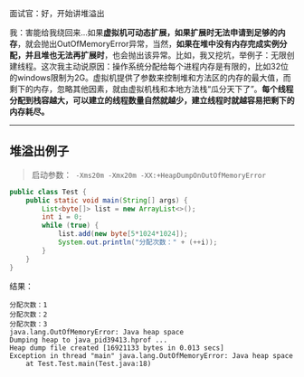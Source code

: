 面试官：好，开始讲堆溢出

我：害能给我绕回来...如果**虚拟机可动态扩展，如果扩展时无法申请到足够的内存**，就会抛出OutOfMemoryError异常，当然，**如果在堆中没有内存完成实例分配，并且堆也无法再扩展时**，也会抛出该异常。比如，我又挖坑，举例子：无限创建线程。这次我主动说原因：操作系统分配给每个进程内存是有限的，比如32位的windows限制为2G。虚拟机提供了参数来控制堆和方法区的内存的最大值，而剩下的内存，忽略其他因素，就由虚拟机栈和本地方法栈“瓜分天下了”。**每个线程分配到栈容越大，可以建立的线程数量自然就越少，建立线程时就越容易把剩下的内存耗尽。**


------

## 堆溢出例子
> 启动参数：` -Xms20m -Xmx20m -XX:+HeapDumpOnOutOfMemoryError`

```java
public class Test {
    public static void main(String[] args) {
        List<byte[]> list = new ArrayList<>();
        int i = 0;
        while (true) {
            list.add(new byte[5*1024*1024]);
            System.out.println("分配次数：" + (++i));
        }
    }
}
```
结果：
```
分配次数：1
分配次数：2
分配次数：3
java.lang.OutOfMemoryError: Java heap space
Dumping heap to java_pid39413.hprof ...
Heap dump file created [16921133 bytes in 0.013 secs]
Exception in thread "main" java.lang.OutOfMemoryError: Java heap space
	at Test.Test.main(Test.java:18)
```